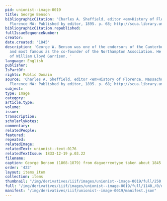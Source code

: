 ```yaml
---
pid: unionist--image-0019
title: George Benson
bibliographicCitation: 'Charles A. Sheffield, editor <em>History of Florence, Massachusetts</em>,
  Florence MA: Published by editor, 1895. p. 68; http://scua.library.umass.edu/exhibits/hudson/Northampton.html'
bibliographicCitation.republished: 
fullIssueSequenceNumber: 
creator: 
date.created: '1845'
description: 'George W. Benson was one of the endorsors of the Canterbury Female Academy,
  and most famous as the co-founder of the Northampton Association. He was a brother-in-law
  of William Lloyd Garrison. '
language: English
publisher: 
IsPartOf: 
rights: Public Domain
source: 'Charles A. Sheffield, editor <em>History of Florence, Massachusetts</em>,
  Florence MA: Published by editor, 1895. p. 68; http://scua.library.umass.edu/exhibits/hudson/Northampton.html'
subject: 
type: Image
category: 
article.type: 
volume: 
issue: 
transcription: 
scholarlyNotes: 
commentary: 
relatedPeople: 
featured: 
repeated: 
relatedImage: 
relatedText: unionist--text-0176
relatedTextIssue: 1833-12-19 p.03.22
filename: 
caption: George Benson (1808-1879) from daguerreotype taken about 1845
order: '422'
layout: items_item
collection: items
thumbnail: "/img/derivatives/iiif/images/unionist--image-0019/full/250,/0/default.jpg"
full: "/img/derivatives/iiif/images/unionist--image-0019/full/1140,/0/default.jpg"
manifest: "/img/derivatives/iiif/unionist--image-0019/manifest.json"
---
```

